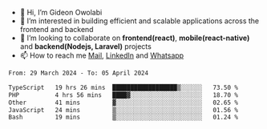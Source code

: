 - 👋 Hi, I’m Gideon Owolabi
- 👀 I’m interested in building efficient and scalable applications across the frontend and backend
- 💞️ I’m looking to collaborate on <b>frontend(react)</b>, <b>mobile(react-native)</b> and <b>backend(Nodejs, Laravel)</b> projects
- 📫 How to reach me <a href="mailto:gideoniyin2021@gmail.com">Mail</a>, <a href="https://www.linkedin.com/in/gideon-owolabi-9b667a232/">LinkedIn</a> and <a href="https://wa.me/2348055377085">Whatsapp</a>

<!---
gude1/gude1 is a ✨ special ✨ repository because its `README.md` (this file) appears on your GitHub profile.
You can click the Preview link to take a look at your changes.
--->

<!--START_SECTION:waka-->

```txt
From: 29 March 2024 - To: 05 April 2024

TypeScript   19 hrs 26 mins  ██████████████████▒░░░░░░   73.50 %
PHP          4 hrs 56 mins   ████▓░░░░░░░░░░░░░░░░░░░░   18.70 %
Other        41 mins         ▓░░░░░░░░░░░░░░░░░░░░░░░░   02.65 %
JavaScript   24 mins         ▒░░░░░░░░░░░░░░░░░░░░░░░░   01.56 %
Bash         19 mins         ▒░░░░░░░░░░░░░░░░░░░░░░░░   01.24 %
```

<!--END_SECTION:waka-->
